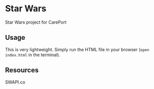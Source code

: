 # Star Wars
Star Wars project for CarePort

## Usage
This is very lightweight. Simply run the HTML file in your browser (`open index.html` in the terminal).

## Resources
SWAPI.co
